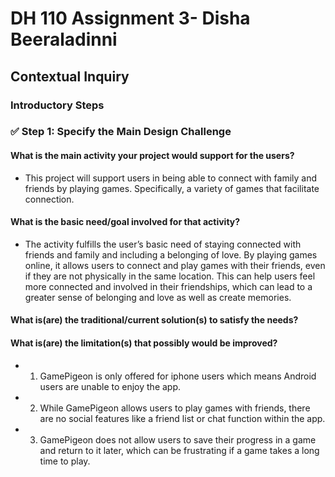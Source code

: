 # DH 110 Assignment 3- Disha Beeraladinni

## Contextual Inquiry

### Introductory Steps

### ✅ Step 1: Specify the Main Design Challenge

#### What is the main activity your project would support for the users?

* This project will support users in being able to connect with family and friends by playing games. Specifically, a variety of games that facilitate connection. 

#### What is the basic need/goal involved for that activity?

* The activity fulfills the user’s basic need of staying connected with friends and family and including a belonging of love. By playing games online, it allows users to connect and play games with their friends, even if they are not physically in the same location. This can help users feel more connected and involved in their friendships, which can lead to a greater sense of belonging and love as well as create memories. 


#### What is(are) the traditional/current solution(s) to satisfy the needs?


#### What is(are) the limitation(s) that possibly would be improved?

* 1. GamePigeon is only offered for iphone users which means Android users are unable to enjoy the app. 
* 2. While GamePigeon allows users to play games with friends, there are no social features like a friend list or chat function within the app. 
* 3. GamePigeon does not allow users to save their progress in a game and return to it later, which can be frustrating if a game takes a long time to play.


